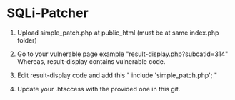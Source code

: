 # SQLi-Patcher

1.  Upload simple_patch.php at public_html (must be at same index.php folder)
2.  Go to your vulnerable page example "result-display.php?subcatid=314" Whereas, result-display contains vulnerable code.
3.  Edit result-display code and add this 
        " include 'simple_patch.php'; "
        
4.  Update your .htaccess with the provided one in this git.
        
 
